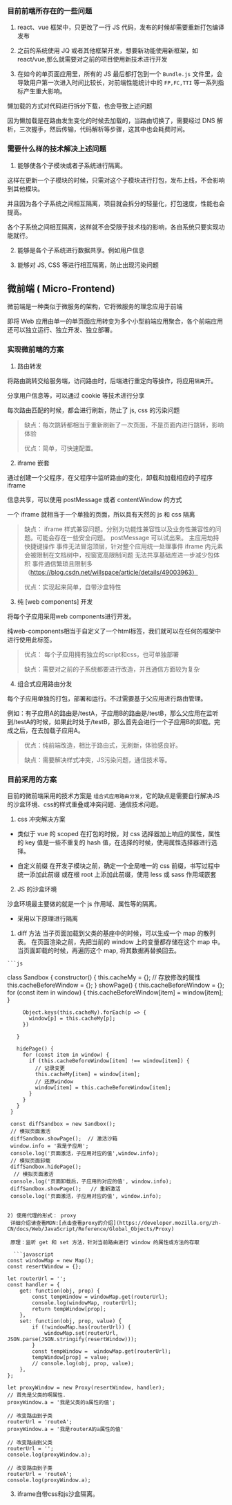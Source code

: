 ### 目前前端所存在的一些问题

1. react、vue 框架中，只更改了一行 JS 代码，发布的时候却需要重新打包编译发布

2. 之前的系统使用 JQ 或者其他框架开发，想要新功能使用新框架，如 react/vue,那么就需要对之前的项目使用新技术进行开发

3. 在如今的单页面应用里，所有的 JS 最后都打包到一个 `Bundle.js` 文件里，会导致用户第一次进入时间比较长，对前端性能统计中的 `FP,FC,TTI` 等一系列指标产生重大影响。

  懒加载的方式对代码进行拆分下载，也会导致上述问题

  因为懒加载是在路由发生变化的时候去加载的，当路由切换了，需要经过 DNS 解析，三次握手，然后传输，代码解析等步骤，这其中也会耗费时间。


### 需要什么样的技术解决上述问题

1. 能够使各个子模块或者子系统进行隔离。

  这样在更新一个子模块的时候，只需对这个子模块进行打包，发布上线，不会影响到其他模块。

  并且因为各个子系统之间相互隔离，项目就会拆分的轻量化，打包速度，性能也会提高。

  各个子系统之间相互隔离，这样就不会受限于技术栈的影响，各自系统只要实现功能就行。

2. 能够是各个子系统进行数据共享。例如用户信息

3. 能够对 JS, CSS 等进行相互隔离，防止出现污染问题


## 微前端 ( Micro-Frontend)

微前端是一种类似于微服务的架构，它将微服务的理念应用于前端

即将 Web 应用由单一的单页面应用转变为多个小型前端应用聚合，各个前端应用还可以独立运行、独立开发、独立部署。


### 实现微前端的方案

1. 路由转发

  将路由跳转交给服务端，访问路由时，后端进行重定向等操作，将应用`隔离`开。

  分享用户信息等，可以通过 cookie 等技术进行分享

  每次路由匹配的时候，都会进行刷新，防止了 js, css 的污染问题

  > 缺点：每次跳转都相当于重新刷新了一次页面，不是页面内进行跳转，影响体验
  >
  > 优点：简单，可快速配置。

2. iframe 嵌套

  通过创建一个父程序，在父程序中监听路由的变化，卸载和加载相应的子程序 iframe

  信息共享，可以使用 postMessage 或者 contentWindow 的方式

  一个 iframe 就相当于一个单独的页面，所以具有天然的 js 和 css 隔离 

  > 缺点：
  > iframe 样式兼容问题。分别为功能性兼容性以及业务性兼容性的问题。可能会存在一些安全问题。 postMessage 可以试出来。
  > 主应用劫持快捷键操作
  > 事件无法冒泡顶层，针对整个应用统一处理事件
  > iframe 内元素会被限制在文档树中，视窗宽高限制问题
  > 无法共享基础库进一步减少包体积
  > 事件通信繁琐且限制多 （https://blog.csdn.net/willspace/article/details/49003963）
  >
  > 优点：实现起来简单，自带沙盒特性

3. 纯 [web components] 开发

  将每个子应用采用web components进行开发。
  
  纯web-components相当于自定义了一个html标签，我们就可以在任何的框架中进行使用此标签。

  > 优点： 每个子应用拥有独立的script和css，也可单独部署
  >
  > 缺点：需要对之前的子系统都要进行改造，并且通信方面较为复杂

4. 组合式应用路由分发

  每个子应用单独的打包，部署和运行。不过需要基于父应用进行路由管理。

  例如：有子应用A的路由是/testA，子应用B的路由是/testB，那么父应用在监听到/testA的时候，如果此时处于/testB，那么首先会进行一个子应用B的卸载。完成之后，在去加载子应用A。

  > 优点：纯前端改造，相比于路由式，无刷新，体验感良好。
  >
  > 缺点：需要解决样式冲突，JS污染问题，通信技术等。


### 目前采用的方案

目前的微前端采用的技术方案是 `组合式应用路由分发`，它的缺点是需要自行解决JS的沙盒环境、css的样式重叠或冲突问题、通信技术问题。


1. css 冲突解决方案

  - 类似于 vue 的 scoped
    在打包的时候，对 css 选择器加上响应的属性，属性的 key 值是一些不重复的 hash 值，在选择的时候，使用属性选择器进行选择。

  - 自定义前缀
    在开发子模块之前，确定一个全局唯一的 css 前缀，书写过程中统一添加此前缀
    或在根 root 上添加此前缀，使用 less 或 sass 作用域嵌套

2. JS 的沙盒环境

  沙盒环境最主要做的就是一个 js 作用域、属性等的隔离。

  - 采用以下原理进行隔离

  1) diff 方法
    当子页面加载到父类的基座中的时候，可以生成一个 map 的散列表。
    在页面渲染之前，先把当前的 window 上的变量都存储在这个 map 中。
    当页面卸载的时候，再遍历这个 map, 将其数据再替换回去。

    ```js
   class Sandbox {
       constructor() {
         this.cacheMy = {}; // 存放修改的属性
         this.cacheBeforeWindow = {};
       }
       showPage() {
         this.cacheBeforeWindow = {};
         for (const item in window) {
           this.cacheBeforeWindow[item] = window[item];
         }
     
         Object.keys(this.cacheMy).forEach(p => {
           window[p] = this.cacheMy[p];
         })
     
       }
     
       hidePage() {
         for (const item in window) {
           if (this.cacheBeforeWindow[item] !== window[item]) {
             // 记录变更
             this.cacheMy[item] = window[item];
             // 还原window
             window[item] = this.cacheBeforeWindow[item];
           }
         }
       }
     }
     
     const diffSandbox = new Sandbox();
     // 模拟页面激活
     diffSandbox.showPage();  // 激活沙箱
     window.info = '我是子应用';
     console.log('页面激活，子应用对应的值',window.info);
     // 模拟页面卸载
     diffSandbox.hidePage();
      // 模拟页面激活
     console.log('页面卸载后，子应用的对应的值', window.info);
     diffSandbox.showPage();   // 重新激活
     console.log('页面激活，子应用对应的值', window.info);
   ```

   2) 使用代理的形式： proxy
    详细介绍请查看MDN:[点击查看proxy的介绍](https://developer.mozilla.org/zh-CN/docs/Web/JavaScript/Reference/Global_Objects/Proxy)

    原理：监听 get 和 set 方法，针对当前路由进行 window 的属性或方法的存取

     ```javascript
   const windowMap = new Map();
   const resertWindow = {};
   
   let routerUrl = '';
   const handler = {
       get: function(obj, prop) {
           const tempWindow = windowMap.get(routerUrl);
           console.log(windowMap, routerUrl);
           return tempWindow[prop];
       },
       set: function(obj, prop, value) {
           if (!windowMap.has(routerUrl)) {
               windowMap.set(routerUrl, JSON.parse(JSON.stringify(resertWindow)));
           }
           const tempWindow =  windowMap.get(routerUrl);
           tempWindow[prop] = value;
           // console.log(obj, prop, value);
       },
   };
   
   let proxyWindow = new Proxy(resertWindow, handler);
   // 首先是父类的啊属性.
   proxyWindow.a = '我是父类的a属性的值';
    
   // 改变路由到子类
   routerUrl = 'routeA';
   proxyWindow.a = '我是routerA的a属性的值'
   
   // 改变路由到父类
   routerUrl = '';
   console.log(proxyWindow.a);
   
   // 改变路由到子类
   routerUrl = 'routeA';
   console.log(proxyWindow.a);
   ```

   3) iframe自带css和js沙盒隔离。